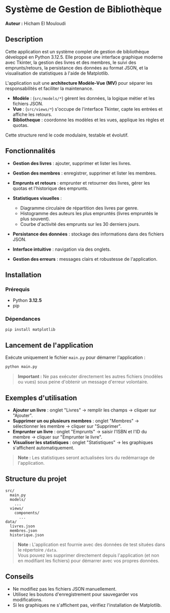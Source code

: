 # Système de Gestion de Bibliothèque

**Auteur :** Hicham El Mouloudi

## Description

Cette application est un système complet de gestion de bibliothèque développé en Python 3.12.5. Elle propose une interface graphique moderne avec Tkinter, la gestion des livres et des membres, le suivi des emprunts/retours, la persistance des données au format JSON, et la visualisation de statistiques à l'aide de Matplotlib.

L'application suit une **architecture Modèle-Vue (MV)** pour séparer les responsabilités et faciliter la maintenance.

- **Modèle** : (`src/models/*`) gèrent les données, la logique métier et les fichiers JSON.
- **Vue** : (`src/views/*`) s'occupe de l'interface Tkinter, capte les entrées et affiche les retours.
- **Bibliotheque** : coordonne les modèles et les vues, applique les règles et quotas.

Cette structure rend le code modulaire, testable et évolutif.

## Fonctionnalités

* **Gestion des livres** : ajouter, supprimer et lister les livres.
* **Gestion des membres** : enregistrer, supprimer et lister les membres.
* **Emprunts et retours** : emprunter et retourner des livres, gérer les quotas et l'historique des emprunts.
* **Statistiques visuelles** :

  * Diagramme circulaire de répartition des livres par genre.
  * Histogramme des auteurs les plus empruntés (livres empruntés le plus souvent).
  * Courbe d'activité des emprunts sur les 30 derniers jours.
* **Persistance des données** : stockage des informations dans des fichiers JSON.
* **Interface intuitive** : navigation via des onglets.
* **Gestion des erreurs** : messages clairs et robustesse de l'application.

## Installation

### Prérequis

* Python **3.12.5**
* pip

### Dépendances

```bash
pip install matplotlib
```

## Lancement de l'application

Exécute uniquement le fichier `main.py` pour démarrer l'application :

```bash
python main.py
```

> **Important :** Ne pas exécuter directement les autres fichiers (modèles ou vues) sous peine d'obtenir un message d'erreur volontaire.

## Exemples d'utilisation

* **Ajouter un livre** : onglet "Livres" → remplir les champs → cliquer sur "Ajouter".
* **Supprimer un ou plusieurs membres** : onglet "Membres" → sélectionner les membre → cliquer sur "Supprimer".
* **Emprunter un livre** : onglet "Emprunts" → saisir l'ISBN et l'ID du membre → cliquer sur "Emprunter le livre".
* **Visualiser les statistiques** : onglet "Statistiques" → les graphiques s'affichent automatiquement.
> **Note :** Les statistiques seront actualisées lors du redémarrage de l'application.

## Structure du projet

```
src/
  main.py
  models/
    ...
  views/
    components/
      ...
data/
  livres.json
  membres.json
  historique.json
```

> **Note :** L'application est fournie avec des données de test situées dans le répertoire `/data`.  
> Vous pouvez les supprimer directement depuis l'application (et non en modifiant les fichiers) pour démarrer avec vos propres données.


## Conseils

* Ne modifiez pas les fichiers JSON manuellement.
* Utilisez les boutons d'enregistrement pour sauvegarder vos modifications.
* Si les graphiques ne s'affichent pas, vérifiez l'installation de Matplotlib.